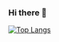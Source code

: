 ### Hi there 👋

[![Top Langs](https://github-readme-stats-weld-six.vercel.app/api/top-langs/?username=ricjouas&langs_count=8&layout=compact&show_icons=true&theme=synthwave)](https://github.com/ricjouas/github-readme-stats)

